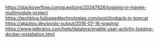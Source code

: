 https://stackoverflow.com/questions/20247826/logging-in-maven-multimodule-project
https://techblog.fullspeedtechnologies.com/post/logback-in-tomcat
https://akazlou.dev/posts-output/2016-07-16-logging/
https://www.jetbrains.com/help/datalore/enable-user-activity-logging-docker-installation.html